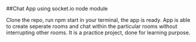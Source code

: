 ##Chat App using socket.io node module

Clone the repo, run npm start in your terminal, the app is ready. App is able to create seperate rooms and chat within the particular rooms without interrupting other rooms.
It is a practice project, done for learning purpose.
